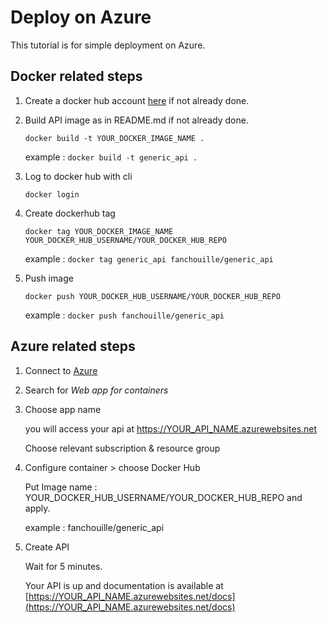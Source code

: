 # Deploy on Azure

This tutorial is for simple deployment on Azure.

## Docker related steps

1. Create a docker hub account [here](https://hub.docker.com/) if not already done.
2. Build API image as in README.md if not already done.

    `docker build -t YOUR_DOCKER_IMAGE_NAME .`

    example : `docker build -t generic_api .`

3. Log to docker hub with cli
    
    `docker login`

4. Create dockerhub tag

    `docker tag YOUR_DOCKER_IMAGE_NAME YOUR_DOCKER_HUB_USERNAME/YOUR_DOCKER_HUB_REPO`

    example : `docker tag generic_api fanchouille/generic_api`

5. Push image

    `docker push YOUR_DOCKER_HUB_USERNAME/YOUR_DOCKER_HUB_REPO`

    example : `docker push fanchouille/generic_api`

## Azure related steps

1. Connect to [Azure](portal.azure.com)
2. Search for *Web app for containers*
3. Choose app name

    you will access your api at https://YOUR_API_NAME.azurewebsites.net

    Choose relevant subscription & resource group

4. Configure container > choose Docker Hub

    Put Image name : YOUR_DOCKER_HUB_USERNAME/YOUR_DOCKER_HUB_REPO and apply.

    example : fanchouille/generic_api

5. Create API

    Wait for 5 minutes.
    
    Your API is up and documentation is available at [https://YOUR_API_NAME.azurewebsites.net/docs](https://YOUR_API_NAME.azurewebsites.net/docs)